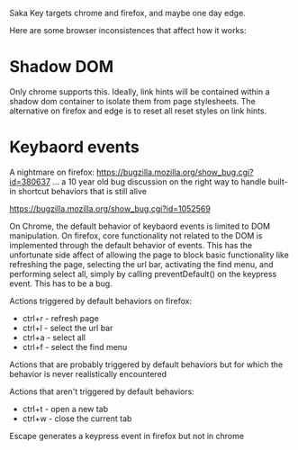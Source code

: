 Saka Key targets chrome and firefox, and maybe one day edge.

Here are some browser inconsistences that affect how it works:

# Shadow DOM

Only chrome supports this. Ideally, link hints will be contained within a shadow dom container to isolate them from page stylesheets. The alternative on firefox and edge is to reset all reset styles on link hints.

# Keybaord events

A nightmare on firefox: https://bugzilla.mozilla.org/show_bug.cgi?id=380637
... a 10 year old bug discussion on the right way to handle built-in shortcut behaviors that is still alive


https://bugzilla.mozilla.org/show_bug.cgi?id=1052569

On Chrome, the default behavior of keybaord events is limited to DOM manipulation. On firefox, core functionality not related to the DOM is implemented through the default behavior of events. This has the unfortunate side affect of allowing the page to block basic functionality like refreshing the page, selecting the url bar, activating the find menu, and performing select all, simply by calling preventDefault() on the keypress event. This has to be a bug.

Actions triggered by default behaviors on firefox:
* ctrl+r - refresh page
* ctrl+l - select the url bar
* ctrl+a - select all
* ctrl+f - select the find menu

Actions that are probably triggered by default behaviors but for which the behavior is never realistically encountered


Actions that aren't triggered by default behaviors:
* ctrl+t - open a new tab
* ctrl+w - close the current tab

Escape generates a keypress event in firefox but not in chrome